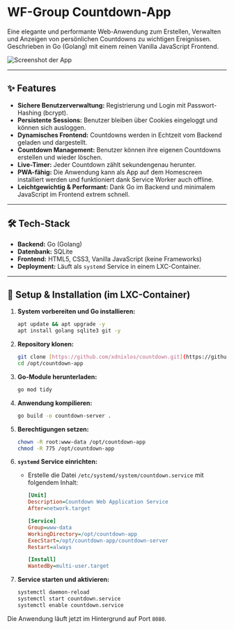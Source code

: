# WF-Group Countdown-App

Eine elegante und performante Web-Anwendung zum Erstellen, Verwalten und Anzeigen von persönlichen Countdowns zu wichtigen Ereignissen. Geschrieben in Go (Golang) mit einem reinen Vanilla JavaScript Frontend.

![Screenshot der App](https://i.imgur.com/G5gJ0yW.jpeg)

---

## ✨ Features

* **Sichere Benutzerverwaltung:** Registrierung und Login mit Passwort-Hashing (bcrypt).
* **Persistente Sessions:** Benutzer bleiben über Cookies eingeloggt und können sich ausloggen.
* **Dynamisches Frontend:** Countdowns werden in Echtzeit vom Backend geladen und dargestellt.
* **Countdown Management:** Benutzer können ihre eigenen Countdowns erstellen und wieder löschen.
* **Live-Timer:** Jeder Countdown zählt sekundengenau herunter.
* **PWA-fähig:** Die Anwendung kann als App auf dem Homescreen installiert werden und funktioniert dank Service Worker auch offline.
* **Leichtgewichtig & Performant:** Dank Go im Backend und minimalem JavaScript im Frontend extrem schnell.

---

## 🛠️ Tech-Stack

* **Backend:** Go (Golang)
* **Datenbank:** SQLite
* **Frontend:** HTML5, CSS3, Vanilla JavaScript (keine Frameworks)
* **Deployment:** Läuft als `systemd` Service in einem LXC-Container.

---

## 🚀 Setup & Installation (im LXC-Container)

1.  **System vorbereiten und Go installieren:**
    ```bash
    apt update && apt upgrade -y
    apt install golang sqlite3 git -y
    ```

2.  **Repository klonen:**
    ```bash
    git clone [https://github.com/xdnixlos/countdown.git](https://github.com/xdnixlos/countdown.git) /opt/countdown-app
    cd /opt/countdown-app
    ```

3.  **Go-Module herunterladen:**
    ```bash
    go mod tidy
    ```

4.  **Anwendung kompilieren:**
    ```bash
    go build -o countdown-server .
    ```

5.  **Berechtigungen setzen:**
    ```bash
    chown -R root:www-data /opt/countdown-app
    chmod -R 775 /opt/countdown-app
    ```

6.  **`systemd` Service einrichten:**
    * Erstelle die Datei `/etc/systemd/system/countdown.service` mit folgendem Inhalt:
        ```ini
        [Unit]
        Description=Countdown Web Application Service
        After=network.target

        [Service]
        Group=www-data
        WorkingDirectory=/opt/countdown-app
        ExecStart=/opt/countdown-app/countdown-server
        Restart=always

        [Install]
        WantedBy=multi-user.target
        ```

7.  **Service starten und aktivieren:**
    ```bash
    systemctl daemon-reload
    systemctl start countdown.service
    systemctl enable countdown.service
    ```

Die Anwendung läuft jetzt im Hintergrund auf Port `8080`.
